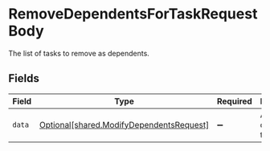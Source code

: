 # RemoveDependentsForTaskRequestBody

The list of tasks to remove as dependents.


## Fields

| Field                                                                                      | Type                                                                                       | Required                                                                                   | Description                                                                                |
| ------------------------------------------------------------------------------------------ | ------------------------------------------------------------------------------------------ | ------------------------------------------------------------------------------------------ | ------------------------------------------------------------------------------------------ |
| `data`                                                                                     | [Optional[shared.ModifyDependentsRequest]](../../models/shared/modifydependentsrequest.md) | :heavy_minus_sign:                                                                         | A set of dependent tasks.                                                                  |